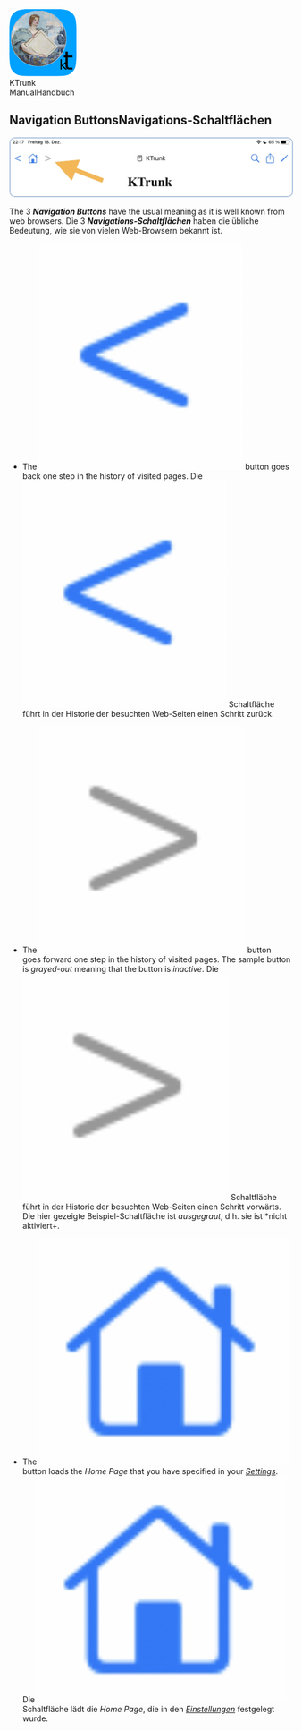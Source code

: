 
<div class="logoRow">
  <div class="logoColumn logoColumnLeft">
    <img src="./../logo120.png">
  </div>
  <div class="logoColumn logoColumnRight">
    <div class="vCentered">
      <div class="logoTitle">KTrunk</div>
      <div class="logoTitle"><span class="en">Manual</span><span class="de">Handbuch</span></div>
    </div>
  </div>
</div>


## <span class="en">Navigation Buttons</span><span class="de">Navigations-Schaltflächen</span>

<img src="NavigationButtons.png" style="border: 2px solid #B0C4DE; border-radius: 10px;">

<span class="en">The 3 ***Navigation Buttons*** have the usual meaning as it is well known from web browsers.</span>
<span class="de">Die 3 ***Navigations-Schaltflächen*** haben die übliche Bedeutung, wie sie von vielen Web-Browsern bekannt ist.</span>

 * <span class="en">The <img src="NavigationButtonBackward.jpg" class="appButton"> button goes back one step in the history of visited pages.</span>
<span class="de">Die <img src="NavigationButtonBackward.jpg" class="appButton"> Schaltfläche führt in der Historie der besuchten Web-Seiten einen Schritt zurück.</span>

 * <span class="en">The <img src="NavigationButtonForward.jpg" class="appButton"> button goes forward one step in the history of visited pages. The sample button is *grayed-out* meaning that the button is *inactive*.</span>
<span class="de">Die <img src="NavigationButtonForward.jpg" class="appButton"> Schaltfläche führt in der Historie der besuchten Web-Seiten einen Schritt vorwärts. Die hier gezeigte Beispiel-Schaltfläche ist *ausgegraut*, d.h. sie ist *nicht aktiviert+.</span>

 * <span class="en">The <img src="NavigationButtonHome.jpg" class="appButton"> button loads the *Home Page* that you have specified in your *[Settings](Settings.md)*.</span>
<span class="de">Die <img src="NavigationButtonHome.jpg" class="appButton"> Schaltfläche lädt die *Home Page*, die in den *[Einstellungen](Settings.md)* festgelegt wurde.</span>
